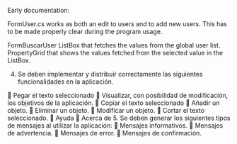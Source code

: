 Early documentation:

FormUser.cs works as both an edit to users and to add new users. This has to be made properly clear during the program usage.

FormBuscarUser
  ListBox that fetches the values from the global user list. 
  PropertyGrid that shows the values fetched from the selected value in the ListBox. 

4. Se deben implementar y distribuir correctamente las siguientes
funcionalidades en la aplicación.

 Pegar el texto seleccionado
 Visualizar, con posibilidad de modificación, los objetivos de la aplicación.
 Copiar el texto seleccionado
 Añadir un objeto.
 Eliminar un objeto.
 Modificar un objeto.
 Cortar el texto seleccionado.
 Ayuda
 Acerca de
5. Se deben generar los siguientes tipos de mensajes al utilizar la aplicación:
 Mensajes informativos.
 Mensajes de advertencia.
 Mensajes de error.
 Mensajes de confirmación.
